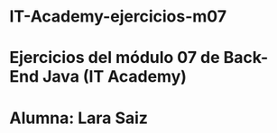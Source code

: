 # IT-Academy-ejercicios-m07
# Ejercicios del módulo 07 de Back-End Java (IT Academy)
# Alumna: Lara Saiz
